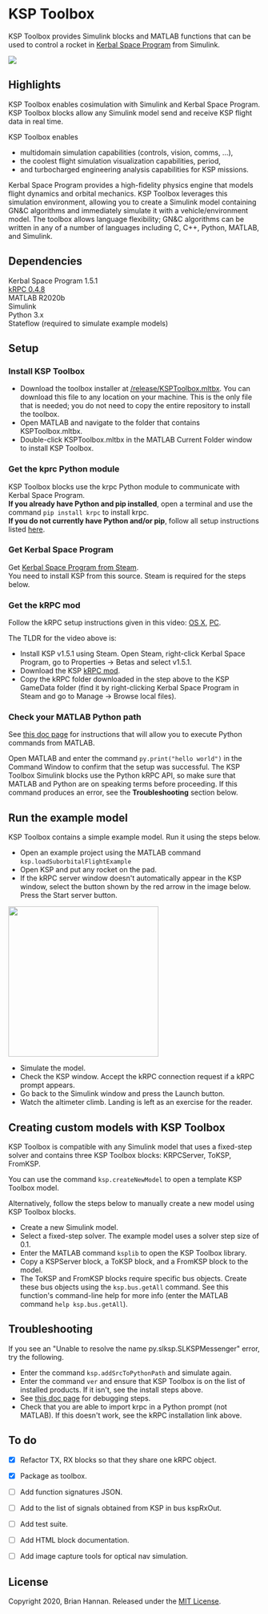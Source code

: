 # KSP Toolbox

KSP Toolbox provides Simulink blocks and MATLAB functions that can be used to
control a rocket in 
[Kerbal Space Program](https://en.wikipedia.org/wiki/Kerbal_Space_Program) 
from Simulink. 

![](https://github.com/brhannan/sl-ksp/blob/main/doc/images/ksplaunchdemo2.gif)


## Highlights

KSP Toolbox enables cosimulation with Simulink and Kerbal Space Program. 
KSP Toolbox blocks allow any Simulink model send and receive KSP flight 
data in real time.

KSP Toolbox enables 
- multidomain simulation capabilities (controls, vision, comms, ...),  
- the coolest flight simulation visualization capabilities, period,
- and turbocharged engineering analysis capabilities for KSP missions.

Kerbal Space Program provides a high-fidelity physics engine that models 
flight dynamics and orbital mechanics. KSP Toolbox leverages this 
simulation environment, allowing you to create a Simulink model containing 
GN&C algorithms and immediately simulate it with a vehicle/environment model. 
The toolbox allows language flexibility; GN&C algorithms can be written in 
any of a number of languages including C, C++, Python, MATLAB, and Simulink.


## Dependencies
Kerbal Space Program 1.5.1  
[kRPC 0.4.8](https://krpc.github.io/krpc)  
MATLAB R2020b  
Simulink    
Python 3.x  
Stateflow (required to simulate example models)


## Setup

### Install KSP Toolbox
- Download the toolbox installer at
[/release/KSPToolbox.mltbx](https://github.com/brhannan/sl-ksp/tree/main/release).
You can download this file to any location on your machine. This is the only file 
that is needed; you do not need to copy the entire repository to install the toolbox.  
- Open MATLAB and navigate to the folder that contains KSPToolbox.mltbx.  
- Double-click KSPToolbox.mltbx in the MATLAB Current Folder window to
install KSP Toolbox.  

### Get the kprc Python module
KSP Toolbox blocks use the krpc Python module to communicate with 
Kerbal Space Program.  
**If you already have Python and pip installed**, open a terminal and use the 
command 
```pip install krpc``` to install krpc.  
**If you do not currently have Python and/or pip**, follow all setup 
instructions listed 
[here](https://krpc.github.io/krpc/getting-started.html).

### Get Kerbal Space Program
Get 
[Kerbal Space Program from Steam](https://store.steampowered.com/app/220200/Kerbal_Space_Program/).  
You need to install KSP from this source. Steam is required for the steps below.  

### Get the kRPC mod
Follow the kRPC setup instructions given in this video:
[OS X](https://www.youtube.com/watch?v=x6wdnge-hZU&t=0s),
[PC](https://www.youtube.com/watch?v=RQzWri_K_UY).  

The TLDR for the video above is:  
- Install KSP v1.5.1 using Steam. Open Steam, right-click Kerbal Space Program,
go to Properties -> Betas and select v1.5.1.  
- Download the KSP [kRPC mod](https://spacedock.info/mod/69/kRPC).  
- Copy the kRPC folder downloaded in the step above to the KSP GameData folder
(find it by right-clicking Kerbal Space Program in Steam and go to Manage ->
Browse local files).  

### Check your MATLAB Python path

See
[this doc page](https://www.mathworks.com/help/matlab/call-python-libraries.html)
for instructions that will allow you to execute Python commands from MATLAB.

Open MATLAB and enter the command
```py.print("hello world")``` in the Command Window to confirm that the
setup was successful. The KSP Toolbox Simulink blocks use the Python kRPC
API, so make sure that MATLAB and Python are on speaking terms before
proceeding. If this command produces an error, see the **Troubleshooting** 
section below.  


## Run the example model
KSP Toolbox contains a simple example model. Run it using the steps below. 
- Open an example project using the MATLAB command ```ksp.loadSuborbitalFlightExample```  
- Open KSP and put any rocket on the pad.  
- If the kRPC server window doesn't automatically appear in the KSP window,
select the button shown by the red arrow in the image below. Press the
Start server button.  

<p float = "left">
    <img src="doc/images/start-krpc-server-menu.png" width = "300"/>
</p>

- Simulate the model.
- Check the KSP window. Accept the kRPC connection request if a kRPC prompt
appears.  
- Go back to the Simulink window and press the Launch button.  
- Watch the altimeter climb. Landing is left as an exercise for the reader.  


## Creating custom models with KSP Toolbox

KSP Toolbox is compatible with any Simulink model that uses a fixed-step 
solver and contains three KSP Toolbox blocks: KRPCServer, ToKSP, FromKSP.  

You can use the command ```ksp.createNewModel``` to open a template KSP 
Toolbox model.  

Alternatively, follow the steps below to manually create a new model using
KSP Toolbox blocks.
- Create a new Simulink model.
- Select a fixed-step solver. The example model uses a solver step size of 0.1.
- Enter the MATLAB command ```ksplib``` to open the KSP Toolbox library.
- Copy a KSPServer block, a ToKSP block, and a FromKSP block to the model.
- The ToKSP and FromKSP blocks require specific bus objects. Create these
bus objects using the 
```ksp.bus.getAll```
command. See this function's command-line help for more info (enter the 
MATLAB command ```help ksp.bus.getAll```).  


## Troubleshooting

If you see an "Unable to resolve the name py.slksp.SLKSPMessenger" error,
try the following.
- Enter the command ```ksp.addSrcToPythonPath``` and simulate again.
- Enter the command ```ver``` and ensure that KSP Toolbox is on the list
of installed products. If it isn't, see the install steps above.
- See [this doc page](https://www.mathworks.com/help/matlab/matlab_external/undefined-variable-py-or-function-py-command.html)
for debugging steps.
- Check that you are able to import krpc in a Python prompt (not MATLAB).
If this doesn't work, see the kRPC installation link above.


## To do
- [x] Refactor TX, RX blocks so that they share one kRPC object.
- [x] Package as toolbox.
- [ ] Add function signatures JSON.
- [ ] Add to the list of signals obtained from KSP in bus kspRxOut.
- [ ] Add test suite.
- [ ] Add HTML block documentation.
- [ ] Add image capture tools for optical nav simulation.


## License

Copyright 2020, Brian Hannan. Released under the
[MIT License](https://github.com/brhannan/sl-ksp/blob/main/LICENSE).
